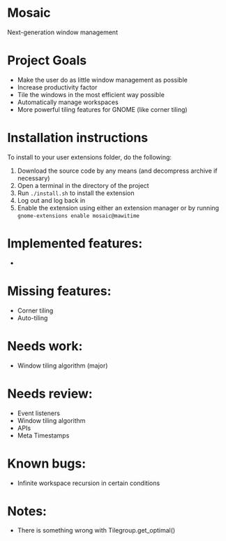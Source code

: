 # Mosaic
Next-generation window management

# Project Goals
- Make the user do as little window management as possible
- Increase productivity factor
- Tile the windows in the most efficient way possible
- Automatically manage workspaces
- More powerful tiling features for GNOME (like corner tiling)

# Installation instructions
To install to your user extensions folder, do the following:
1. Download the source code by any means (and decompress archive if necessary)
2. Open a terminal in the directory of the project
3. Run `./install.sh` to install the extension
4. Log out and log back in
5. Enable the extension using either an extension manager or by running `gnome-extensions enable mosaic@mawitime`

# Implemented features:
- 

# Missing features:
- Corner tiling
- Auto-tiling

# Needs work:
- Window tiling algorithm (major)

# Needs review:
- Event listeners
- Window tiling algorithm
- APIs
- Meta Timestamps

# Known bugs:
- Infinite workspace recursion in certain conditions

# Notes:
- There is something wrong with Tilegroup.get_optimal()